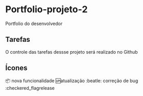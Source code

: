 
# Portfolio-projeto-2

Portfolio do desenvolvedor

## Tarefas

O controle das tarefas dessse projeto será realizado no Github

## Ícones

:package: nova funcionalidade
:up:atualização
:beatle: correção de bug
:checkered_flagrelease
